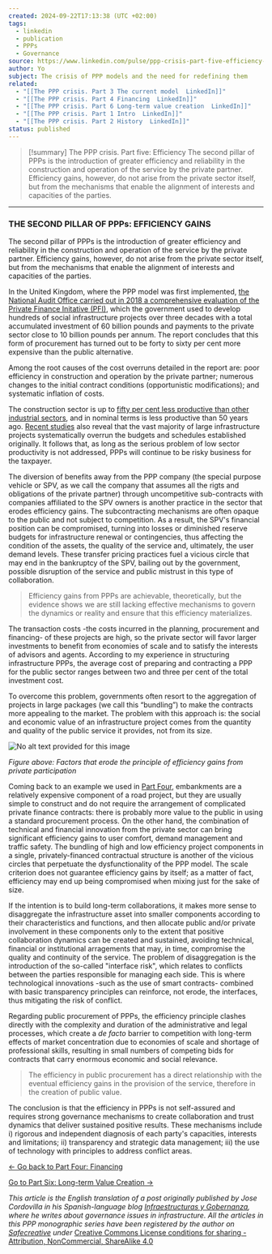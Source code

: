 ```yaml
---
created: 2024-09-22T17:13:38 (UTC +02:00)
tags: 
  - linkedin
  - publication
  - PPPs
  - Governance
source: https://www.linkedin.com/pulse/ppp-crisis-part-five-efficiency-jose-cordovilla/
author: Yo
subject: The crisis of PPP models and the need for redefining them
related:
  - "[[The PPP crisis. Part 3 The current model  LinkedIn]]"
  - "[[The PPP crisis. Part 4 Financing  LinkedIn]]"
  - "[[The PPP crisis. Part 6 Long-term value creation  LinkedIn]]"
  - "[[The PPP crisis. Part 1 Intro  LinkedIn]]"
  - "[[The PPP crisis. Part 2 History  LinkedIn]]"
status: published
---
```

> [!summary] The PPP crisis. Part five: Efficiency
> The second pillar of PPPs is the introduction of greater efficiency and reliability in the construction and operation of the service by the private partner. Efficiency gains, however, do not arise from the private sector itself, but from the mechanisms that enable the alignment of interests and capacities of the parties.

---
### THE SECOND PILLAR OF PPPs: EFFICIENCY GAINS

The second pillar of PPPs is the introduction of greater efficiency and reliability in the construction and operation of the service by the private partner. Efficiency gains, however, do not arise from the private sector itself, but from the mechanisms that enable the alignment of interests and capacities of the parties.

In the United Kingdom, where the PPP model was first implemented, [the National Audit Office carried out in 2018 a comprehensive evaluation of the Private Finance Initative (PFI)](https://www.nao.org.uk/report/pfi-and-pf2/), which the government used to develop hundreds of social infrastructure projects over three decades with a total accumulated investment of 60 billion pounds and payments to the private sector close to 10 billion pounds per annum. The report concludes that this form of procurement has turned out to be forty to sixty per cent more expensive than the public alternative.

Among the root causes of the cost overruns detailed in the report are: poor efficiency in construction and operation by the private partner; numerous changes to the initial contract conditions (opportunistic modifications); and systematic inflation of costs.

The construction sector is up to [fifty per cent less productive than other industrial sectors](https://www.economist.com/leaders/2017/08/17/the-construction-industrys-productivity-problem), and in nominal terms is less productive than 50 years ago. [Recent studies](https://www.mckinsey.com/industries/capital-projects-and-infrastructure/our-insights/improving-construction-productivity) also reveal that the vast majority of large infrastructure projects systematically overrun the budgets and schedules established originally. It follows that, as long as the serious problem of low sector productivity is not addressed, PPPs will continue to be risky business for the taxpayer.

The diversion of benefits away from the PPP company (the special purpose vehicle or SPV, as we call the company that assumes all the rigts and obligations of the private partner) through uncompetitive sub-contracts with companies affiliated to the SPV owners is another practice in the sector that erodes efficiency gains. The subcontracting mechanisms are often opaque to the public and not subject to competition. As a result, the SPV's financial position can be compromised, turning into losses or diminished reserve budgets for infrastructure renewal or contingencies, thus affecting the condition of the assets, the quality of the service and, ultimately, the user demand levels. These transfer pricing practices fuel a vicious circle that may end in the bankruptcy of the SPV, bailing out by the government, possible disruption of the service and public mistrust in this type of collaboration.

> Efficiency gains from PPPs are achievable, theoretically, but the evidence shows we are still lacking effective mechanisms to govern the dynamics or reality and ensure that this efficiency materializes.

The transaction costs -the costs incurred in the planning, procurement and financing- of these projects are high, so the private sector will favor larger investments to benefit from economies of scale and to satisfy the interests of advisors and agents. According to my experience in structuring infrastructure PPPs, the average cost of preparing and contracting a PPP for the public sector ranges between two and three per cent of the total investment cost.

To overcome this problem, governments often resort to the aggregation of projects in large packages (we call this “bundling”) to make the contracts more appealing to the market. The problem with this approach is: the social and economic value of an infrastructure project comes from the quantity and quality of the public service it provides, not from its size.

![No alt text provided for this image](https://www.linkedin.com//:0)

_Figure above: Factors that erode the principle of efficiency gains from private participation_

Coming back to an example we used in [Part Four](https://www.linkedin.com/pulse/ppp-crisis-part-four-financing-jose-cordovilla/), embankments are a relatively expensive component of a road project, but they are usually simple to construct and do not require the arrangement of complicated private finance contracts: there is probably more value to the public in using a standard procurement process. On the other hand, the combination of technical and financial innovation from the private sector can bring significant efficiency gains to user comfort, demand management and traffic safety. The bundling of high and low efficiency project components in a single, privately-financed contractual structure is another of the vicious circles that perpetuate the dysfunctionality of the PPP model. The scale criterion does not guarantee efficiency gains by itself; as a matter of fact, efficiency may end up being compromised when mixing just for the sake of size.

If the intention is to build long-term collaborations, it makes more sense to disaggregate the infrastructure asset into smaller components according to their characteristics and functions, and then allocate public and/or private involvement in these components only to the extent that positive collaboration dynamics can be created and sustained, avoiding technical, financial or institutional arragements that may, in time, compromise the quality and continuity of the service. The problem of disaggregation is the introduction of the so-called "interface risk", which relates to conflicts between the parties responsible for managing each side. This is where technological innovations -such as the use of smart contracts- combined with basic transparency principles can reinforce, not erode, the interfaces, thus mitigating the risk of conflict.

Regarding public procurement of PPPs, the efficiency principle clashes directly with the complexity and duration of the administrative and legal processes, which create a _de facto_ barrier to competition with long-term effects of market concentration due to economies of scale and shortage of professional skills, resulting in small numbers of competing bids for contracts that carry enormous economic and social relevance.

> The efficiency in public procurement has a direct relationship with the eventual efficiency gains in the provision of the service, therefore in the creation of public value.

The conclusion is that the efficiency in PPPs is not self-assured and requires strong governance mechanisms to create collaboration and trust dynamics that deliver sustained positive results. These mechanisms include i) rigorous and independent diagnosis of each party's capacities, interests and limitations; ii) transparency and strategic data management; iii) the use of technology with principles to address conflict areas.

[<- Go back to Part Four: Financing](https://www.linkedin.com/pulse/ppp-crisis-part-four-financing-jose-cordovilla/)

[Go to Part Six: Long-term Value Creation ->](https://www.linkedin.com/pulse/ppp-crisis-part-six-long-term-value-creation-jose-cordovilla)

_This article is the English translation of a post originally published by Jose Cordovilla in his Spanish-language blog_ [_Infraestructuras y Gobernanza_](https://infraestructurasygobernanza.com/)_, where he writes about governance issues in infrastructure. All the articles in this PPP monographic series have been registered by the author on_ [_Safecreative_](https://www.safecreative.org/work/2002022995782-the-ppp-crisis-monographic-series) _under_ [Creative Commons License conditions for sharing - Attribution, NonCommercial, ShareAlike 4.0](https://creativecommons.org/licenses/by-nc-sa/4.0/)
